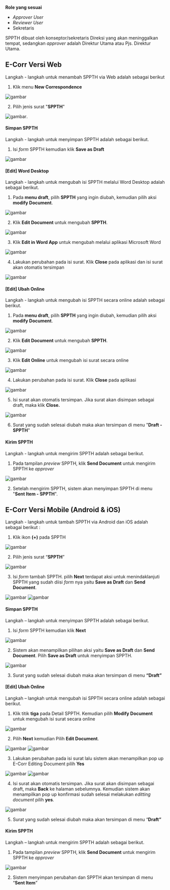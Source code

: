 **Role yang sesuai**

- *Approver User*
- *Reviewer User*
- Sekretaris

SPPTH dibuat oleh konseptor/sekretaris Direksi yang akan meninggalkan tempat, sedangkan *approver* adalah Direktur Utama atau Pjs. Direktur Utama.

## **E-Corr Versi Web**

Langkah - langkah untuk menambah SPPTH via Web adalah sebagai berikut

1. Klik menu **New Correspondence**

![gambar](SPPTH/SPPTH_Web/SPPTH1.png)

2. Pilih jenis surat "**SPPTH**"

![gambar](SPPTH/SPPTH_Web/SPPTH2.png).



####  **Simpan SPPTH**

Langkah - langkah untuk menyimpan SPPTH adalah sebagai berikut.

1. Isi *form* SPPTH kemudian klik **Save as Draft**

![gambar](SPPTH/SPPTH_Web/SPPTH3.png)

#### **[Edit] Word Desktop**

Langkah - langkah untuk mengubah isi SPPTH melalui Word Desktop adalah sebagai berikut.

1. Pada **menu draft**, pilih **SPPTH** yang ingin diubah, kemudian pilih aksi **modify Document**.

![gambar](SPPTH/SPPTH_Web/02TH07a.png)

2. Klik **Edit Document** untuk mengubah **SPPTH**.

![gambar](SPPTH/SPPTH_Web/02TH07b.png)

3. Klik **Edit in Word App** untuk mengubah melalui aplikasi Microsoft Word

![gambar](SPPTH/SPPTH_Web/02TH07.png)

4. Lakukan perubahan pada isi surat. Klik **Close** pada aplikasi dan isi surat akan otomatis tersimpan

![gambar](SPPTH/SPPTH_Web/02TH08.png)

#### **[Edit] Ubah Online**

Langkah - langkah untuk mengubah isi SPPTH secara online adalah sebagai berikut.

1. Pada **menu draft**, pilih **SPPTH** yang ingin diubah, kemudian pilih aksi **modify Document**.

![gambar](SPPTH/SPPTH_Web/02TH07a.png)

2. Klik **Edit Document** untuk mengubah **SPPTH**.

![gambar](SPPTH/SPPTH_Web/02TH07b.png)

3. Klik **Edit Online** untuk mengubah isi surat secara online

![gambar](SPPTH/SPPTH_Web/02TH09.png)

4. Lakukan perubahan pada isi surat. Klik **Close** pada aplikasi

![gambar](SPPTH/SPPTH_Web/02TH10.png)

5. Isi surat akan otomatis tersimpan. Jika surat akan disimpan sebagai draft, maka klik **Close.**

![gambar](SPPTH/SPPTH_Web/02TH11.png)

6. Surat yang sudah selesai diubah maka akan tersimpan di menu "**Draft - SPPTH**"

#### **Kirim SPPTH**

Langkah - langkah untuk mengirim SPPTH adalah sebagai berikut.

1. Pada tampilan *preview* SPPTH, klik **Send Document** untuk mengirim SPPTH ke *approver*

![gambar](SPPTH/SPPTH_Web/02TH12.png)

2. Setelah mengirim SPPTH, sistem akan menyimpan SPPTH di menu "**Sent Item - SPPTH**".


## **E-Corr Versi Mobile (Android & iOS)**

Langkah - langkah untuk tambah SPPTH via Android dan iOS adalah sebagai berikut :

1. Klik ikon **(+)** pada SPPTH

![gambar](SPPTH/SPPTH_Android/TambahSPPTH/02A01.jpg)

2. Pilih jenis surat “**SPPTH**”

![gambar](SPPTH/SPPTH_Android/TambahSPPTH/02A02.jpg)

3. Isi _form_ tambah SPPTH. pilih **Next** terdapat aksi untuk menindaklanjuti SPPTH yang sudah diisi _form_ nya yaitu **Save as Draft** dan **Send Document**.

![gambar](SPPTH/SPPTH_Android/TambahSPPTH/02A03.jpg) ![gambar](SPPTH/SPPTH_Android/TambahSPPTH/02A04.jpg)

#### **Simpan SPPTH**

Langkah – langkah untuk menyimpan SPPTH adalah sebagai berikut.

1. Isi _form_ SPPTH kemudian klik **Next**

![gambar](SPPTH/SPPTH_Android/TambahSPPTH/02S01.jpg) 

2. Sistem akan menampilkan pilihan aksi yaitu **Save as Draft** dan **Send Document**. Pilih **Save as Draft** untuk menyimpan SPPTH.

![gambar](SPPTH/SPPTH_Android/TambahSPPTH/02S02.jpg)

3. Surat yang sudah selesai diubah maka akan tersimpan di menu **“Draft”**

#### **[Edit] Ubah Online**

Langkah – langkah untuk mengubah isi SPPTH secara online adalah sebagai berikut.

1. Klik titik **tiga** pada Detail SPPTH. Kemudian pilih **Modify Document** untuk mengubah isi surat secara online

![gambar](SPPTH/SPPTH_Android/TambahSPPTH/02U01.jpg) 


2. Pilih **Next** kemudian Pilih **Edit Document**.

![gambar](SPPTH/SPPTH_Android/TambahSPPTH/02U02a.jpg) ![gambar](SPPTH/SPPTH_Android/TambahSPPTH/02U02b.jpg)

3. Lakukan perubahan pada isi surat lalu sistem akan menampilkan pop up E-Corr Editing Document pilih **Yes**

![gambar](SPPTH/SPPTH_Android/TambahSPPTH/02U03.jpg) ![gambar](SPPTH/SPPTH_Android/TambahSPPTH/02U04.jpg)

4. Isi surat akan otomatis tersimpan. Jika surat akan disimpan sebagai draft, maka **Back** ke halaman sebelumnya. Kemudian sistem akan menampilkan pop up konfirmasi sudah selesai melakukan _editting document_ pilih **yes**.
    
 ![gambar](SPPTH/SPPTH_Android/TambahSPPTH/02U05.jpg)

5. Surat yang sudah selesai diubah maka akan tersimpan di menu “**Draft”**

#### **Kirim SPPTH**

Langkah – langkah untuk mengirim SPPTH adalah sebagai berikut.

1. Pada tampilan _preview_ SPPTH, klik **Send Document** untuk mengirim SPPTH ke _approver_

![gambar](SPPTH/SPPTH_Android/TambahSPPTH/02K01.jpg)

2. Sistem menyimpan perubahan dan SPPTH akan tersimpan di menu “**Sent Item**”
